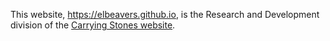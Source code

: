 This website, <https://elbeavers.github.io>, is the Research and Development division of the [Carrying Stones website](http://carryingstones.com).
